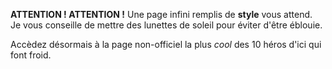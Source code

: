 **ATTENTION ! ATTENTION !** Une page infini remplis de **__style__** vous attend.  
Je vous conseille de mettre des lunettes de soleil pour éviter d'être éblouie.  
  
Accèdez désormais à la page non-officiel la plus *cool* des 10 héros d'ici qui font froid.